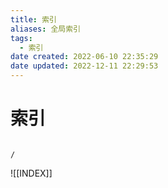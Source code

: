 ```yaml
---
title: 索引
aliases: 全局索引
tags:
  - 索引
date created: 2022-06-10 22:35:29
date updated: 2022-12-11 22:29:53
---
```


# 索引

```ActivityHistory

/

```

![[INDEX]]
